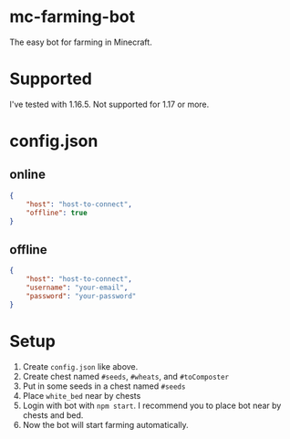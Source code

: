 # mc-farming-bot
The easy bot for farming in Minecraft.

# Supported
I've tested with 1.16.5. Not supported for 1.17 or more.

# config.json

## online
```json
{
    "host": "host-to-connect",
    "offline": true
}
```

## offline

```json
{
    "host": "host-to-connect",
    "username": "your-email",
    "password": "your-password"
}
```

# Setup
1. Create `config.json` like above.
1. Create chest named `#seeds`, `#wheats`, and `#toComposter`
1. Put in some seeds in a chest named `#seeds`
1. Place `white_bed` near by chests
1. Login with bot with `npm start`. I recommend you to place bot near by chests and bed.
1. Now the bot will start farming automatically.